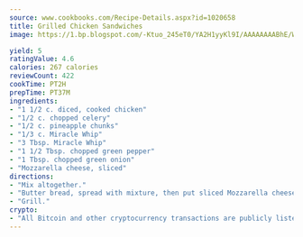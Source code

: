 ```yaml
---
source: www.cookbooks.com/Recipe-Details.aspx?id=1020658
title: Grilled Chicken Sandwiches
image: https://1.bp.blogspot.com/-Ktuo_245eT0/YA2H1yyKl9I/AAAAAAAABhE/WMoqSq2tWOcgMkPaLYZ-49h8pVDUUwFCQCLcBGAsYHQ/s307/5.png

yield: 5
ratingValue: 4.6
calories: 267 calories
reviewCount: 422
cookTime: PT2H
prepTime: PT37M
ingredients:
- "1 1/2 c. diced, cooked chicken"
- "1/2 c. chopped celery"
- "1/2 c. pineapple chunks"
- "1/3 c. Miracle Whip"
- "3 Tbsp. Miracle Whip"
- "1 1/2 Tbsp. chopped green pepper"
- "1 Tbsp. chopped green onion"
- "Mozzarella cheese, sliced"
directions:
- "Mix altogether."
- "Butter bread, spread with mixture, then put sliced Mozzarella cheese and top with another slice buttered bread."
- "Grill."
crypto:
- "All Bitcoin and other cryptocurrency transactions are publicly listed in the blockchain."
---
```

